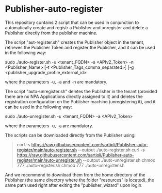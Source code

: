 # Publisher-auto-register

This repository contains 2 script that can be used in conjunction to automatically create and registr a Publisher and unregister and delete a Publisher directly from the publisher machine.

The script "aut-register.sh" creates the Publisher object in the tenant, retrieves the Publisher Token and register the Publisher, and it can be used in the following way:

sudo ./auto-register.sh -u <tenant_FQDN> -a <APIv2_Token> -n <Publisher_Name> [-t <Publisher_Tags_comma_separated>] [-g <publisher_upgrade_profile_external_id>

where the parameters -u, -a and -n are mandatory.

The script "auto-unregister.sh" deletes the Publisher in the tenant (provided there are no NPA Applications directly assigned to it) and deletes the registration configuration on the Publisher machine (unregistering it), and it can be used in the following way:

sudo ./auto-unregister.sh -u <tenant_FQDN> -a <APIv2_Token>

where the parameters -u, -a are mandatory.

The scripts can be downloaded directly from the Publisher using:

>curl -s https://raw.githubusercontent.com/sartioli/Publisher-auto-register/main/auto-register.sh --output ./auto-register.sh
>curl -s https://raw.githubusercontent.com/sartioli/Publisher-auto-register/main/auto-unregister.sh --output ./auto-unregister.sh
>chmod 777 ./auto-register.sh
>chmod 777 ./auto-unregister.sh

And we recommend to download them from the home directory of the Publisher (the same directory where the folder "resources" is located), the same path used right after exiting the "publisher_wizard" upon login. 
